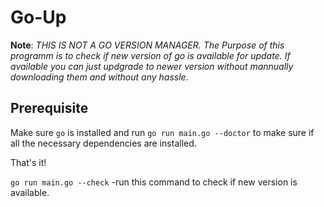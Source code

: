 # Go-Up

**Note**: _THIS IS NOT A GO VERSION MANAGER. The Purpose of this programm is to check if new version of go is available for update. If available you can just updgrade to newer version without mannually downloading them and without any hassle._

## Prerequisite
Make sure `go` is installed and run `go run main.go --doctor` to make sure if all the necessary dependencies are installed.

That's it!

`go run main.go --check` -run this command to check if new version is available.
